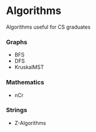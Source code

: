 # Algorithms
Algorithms useful for CS graduates

### Graphs
* BFS
* DFS
* KruskalMST

### Mathematics
* nCr

### Strings
* Z-Algorithms
